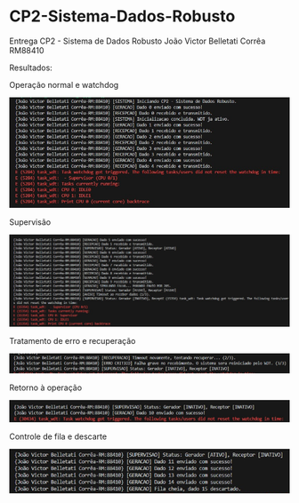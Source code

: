 # CP2-Sistema-Dados-Robusto

Entrega CP2 - Sistema de Dados Robusto João Victor Belletati Corrêa RM88410

Resultados:

Operação normal e watchdog

![alt text](image.png)

Supervisão

![alt text](image-1.png)

Tratamento de erro e recuperação

![alt text](image-2.png)

Retorno à operação

![alt text](image-3.png)

Controle de fila e descarte

![alt text](image-4.png)